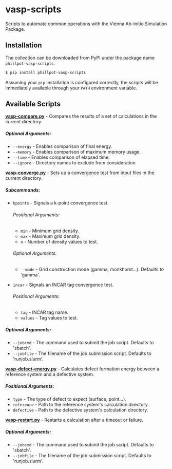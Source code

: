 # vasp-scripts
Scripts to automate common operations with the Vienna Ab-initio Simulation Package.

## Installation

The collection can be downloaded from PyPI under the package name `phillpot-vasp-scripts`.

```bash
$ pip install phillpot-vasp-scripts
```
Assuming your `pip` installation is configured correctly, the scripts will be immediately available through your `PATH` environment variable.

## Available Scripts

__[vasp-compare.py](scripts/vasp-compare.py)__ - Compares the results of a set of calculations in the current directory.

##### Optional Arguments:
* `--energy` - Enables comparison of final energy.
* `--memory` - Enables comparison of maximum memory usage.
* `--time` - Enables comparison of elapsed time.
* `--ignore` - Directory names to exclude from consideration


__[vasp-converge.py](scripts/vasp-converge.py)__ - Sets up a convergence test from input files in the current directory.

##### Subcommands:
* `kpoints` - Signals a k-point convergence test.
    
    ###### Positional Arguments:
    * `min` - Minimum grid density.
    * `max` - Maximum grid density.
    * `n` - Number of density values to test.

    ###### Optional Arguments:
    * `--mode` - Grid construction mode (gamma, monkhorst...). Defaults to 'gamma'.

* `incar` - Signals an INCAR tag convergence test.

    ###### Positional Arguments:
    * `tag` - INCAR tag name.
    * `values` - Tag values to test.

##### Optional Arguments:
* `--jobcmd` - The command used to submit the job script. Defaults to 'sbatch'.
* `--jobfile` - The filename of the job submission script. Defaults to 'runjob.slurm'.


__[vasp-defect-energy.py](scripts/vasp-defect-energy.py)__ - Calculates defect formation energy between a reference system and a defective system.

##### Positional Arguments:
* `type` - The type of defect to expect (surface, point...).
* `reference` - Path to the reference system's calculation directory.
* `defective` - Path to the defective system's calculation directory.


__[vasp-restart.py](scripts/vasp-defect-energy.py)__ - Restarts a calculation after a timeout or failure.

##### Optional Arguments:
* `--jobcmd` - The command used to submit the job script. Defaults to 'sbatch'.
* `--jobfile` - The filename of the job submission script. Defaults to 'runjob.slurm'.